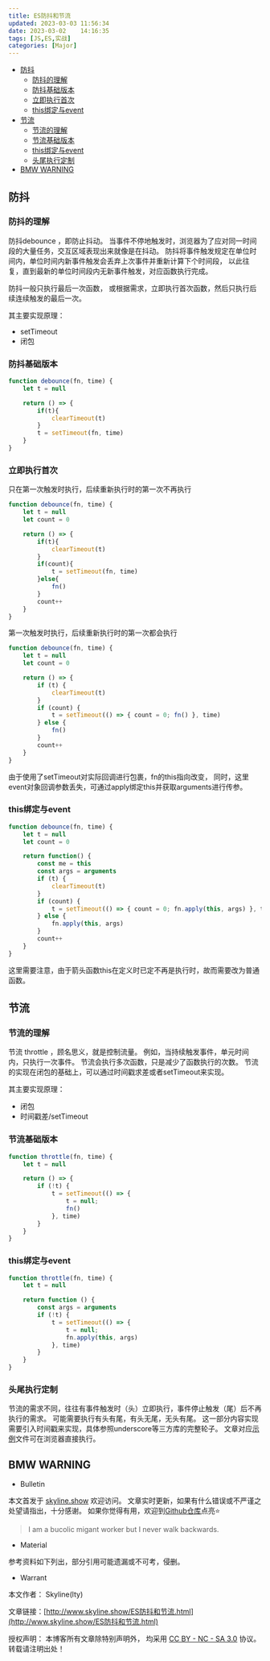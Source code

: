 ```yaml
---
title: ES防抖和节流
updated: 2023-03-03	11:56:34
date: 2023-03-02	14:16:35
tags: [JS,ES,实战]
categories: [Major]
---
```

            
            

<!-- @import "[TOC]" {cmd="toc" depthFrom=1 depthTo=6 orderedList=false} -->

<!-- code_chunk_output -->

  - [防抖](#防抖)
    - [防抖的理解](#防抖的理解)
    - [防抖基础版本](#防抖基础版本)
    - [立即执行首次](#立即执行首次)
    - [this绑定与event](#this绑定与event)
  - [节流](#节流)
    - [节流的理解](#节流的理解)
    - [节流基础版本](#节流基础版本)
    - [this绑定与event](#this绑定与event-1)
    - [头尾执行定制](#头尾执行定制)
  - [BMW WARNING](#bmw-warning)

<!-- /code_chunk_output -->

## 防抖

### 防抖的理解

防抖debounce ，即防止抖动。
当事件不停地触发时，浏览器为了应对同一时间段的大量任务，交互区域表现出来就像是在抖动。
防抖将事件触发规定在单位时间内，单位时间内新事件触发会丢弃上次事件并重新计算下个时间段，
以此往复，直到最新的单位时间段内无新事件触发，对应函数执行完成。

防抖一般只执行最后一次函数，
或根据需求，立即执行首次函数，然后只执行后续连续触发的最后一次。

其主要实现原理：

* setTimeout
* 闭包

### 防抖基础版本
<!--more-->

```jsx
function debounce(fn, time) {
    let t = null

    return () => {
        if(t){
            clearTimeout(t)
        }
        t = setTimeout(fn, time)
    }
}
```

### 立即执行首次

只在第一次触发时执行，后续重新执行时的第一次不再执行

```jsx
function debounce(fn, time) {
    let t = null
    let count = 0

    return () => {
        if(t){
            clearTimeout(t)
        }
        if(count){
            t = setTimeout(fn, time)
        }else{
            fn()
        }
        count++
    }
}
```

第一次触发时执行，后续重新执行时的第一次都会执行

```jsx
function debounce(fn, time) {
    let t = null
    let count = 0

    return () => {
        if (t) {
            clearTimeout(t)
        }
        if (count) {
            t = setTimeout(() => { count = 0; fn() }, time)
        } else {
            fn()
        }
        count++
    }
}
```

由于使用了setTimeout对实际回调进行包裹，fn的this指向改变，
同时，这里event对象回调参数丢失，可通过apply绑定this并获取arguments进行传参。

### this绑定与event

```jsx
function debounce(fn, time) {
    let t = null
    let count = 0

    return function() {
        const me = this
        const args = arguments
        if (t) {
            clearTimeout(t)
        }
        if (count) {
            t = setTimeout(() => { count = 0; fn.apply(this, args) }, time)
        } else {
            fn.apply(this, args)
        }
        count++
    }
}
```

这里需要注意，由于箭头函数this在定义时已定不再是执行时，故而需要改为普通函数。

## 节流

### 节流的理解

节流 throttle ，顾名思义，就是控制流量。
例如，当持续触发事件，单元时间内，只执行一次事件。
节流会执行多次函数，只是减少了函数执行的次数。
节流的实现在闭包的基础上，可以通过时间戳求差或者setTimeout来实现。

其主要实现原理：

* 闭包
* 时间戳差/setTimeout

### 节流基础版本

```js
function throttle(fn, time) {
    let t = null

    return () => {
        if (!t) {
            t = setTimeout(() => {
                t = null;
                fn()
            }, time)
        }
    }
}
```

### this绑定与event

```jsx
function throttle(fn, time) {
    let t = null

    return function () {
        const args = arguments
        if (!t) {
            t = setTimeout(() => {
                t = null;
                fn.apply(this, args)
            }, time)
        }
    }
}
```

### 头尾执行定制

节流的需求不同，往往有事件触发时（头）立即执行，事件停止触发（尾）后不再执行的需求。
可能需要执行有头有尾，有头无尾，无头有尾。
这一部分内容实现需要引入时间戳来实现，具体参照underscore等三方库的完整轮子。
文章对应[示例](https://github.com/skylinety/Blog/blob/main/Demos/Major/JS/ES/Debounce_Throttle.html)文件可在浏览器直接执行。
## BMW WARNING

- Bulletin

本文首发于 [skyline.show](http://www.skyline.show) 欢迎访问。
文章实时更新，如果有什么错误或不严谨之处望请指出，十分感谢。
如果你觉得有用，欢迎到[Github仓库](https://github.com/skylinety/Blog)点亮⭐️


> I am a bucolic migant worker but I never walk backwards.

- Material

参考资料如下列出，部分引用可能遗漏或不可考，侵删。

>  

- Warrant

本文作者： Skyline(lty)

文章链接：[http://www.skyline.show/ES防抖和节流.html](http://www.skyline.show/ES防抖和节流.html)

授权声明： 本博客所有文章除特别声明外， 均采用 [CC BY - NC - SA 3.0](https://creativecommons.org/licenses/by-nc-sa/3.0/deed.zh) 协议。 转载请注明出处！

